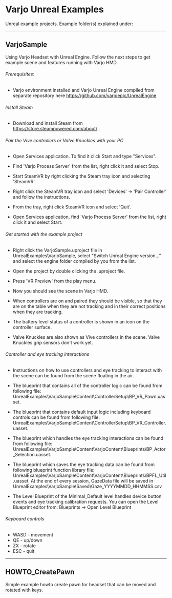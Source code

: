 # Varjo Unreal Examples
Unreal example projects. Example folder(s) explained under:

-----------------------------------------------------------------------------------------------------

## VarjoSample

Using Varjo Headset with Unreal Engine.
Follow the next steps to get example scene and features running with Varjo HMD.

###### Prerequisites:

- Varjo environment installed and Varjo Unreal Engine compiled from separate repository here https://github.com/varjoepic/UnrealEngine

###### Install Steam

- Download and install Steam from https://store.steampowered.com/about/ .

###### Pair the Vive controllers or Valve Knuckles with your PC

- Open Services application. To find it click Start and type "Services".

- Find 'Varjo Process Server' from the list, right click it and select Stop.

- Start SteamVR by right clicking the Steam tray icon and selecting 'SteamVR'.

- Right click the SteamVR tray icon and select 'Devices' -> 'Pair Controller' and follow
  the instructions.

- From the tray, right click SteamVR icon and select 'Quit'.

- Open Services application, find 'Varjo Process Server' from the list, right click it and
  select Start.

###### Get started with the example project

- Right click the VarjoSample.uproject file in UnrealExamples\VarjoSample, select
  "Switch Unreal Engine version..." and select the engine folder compiled by you from the list.

- Open the project by double clicking the .uproject file.

- Press 'VR Preview' from the play menu.

- Now you should see the scene in Varjo HMD.

- When controllers are on and paired they should be visible, so that they are on the table when
  they are not tracking and in their correct positions when they are tracking.

- The battery level status of a controller is shown in an icon on the controller surface.

- Valve Knuckles are also shown as Vive controllers in the scene. Valve Knuckles grip sensors don't
  work yet.

###### Controller and eye tracking interactions

- Instructions on how to use controllers and eye tracking to interact with the scene can be found 
  from the scene floating in the air.
	
- The blueprint that contains all of the controller logic can be found from following file:
  UnrealExamples\VarjoSample\Content\ControllerSetup\BP_VR_Pawn.uasset.
  
- The blueprint that contains default input logic including keyboard controls can be found from following file:
  UnrealExamples\VarjoSample\Content\ControllerSetup\BP_VR_Controller.uasset.
	
- The blueprint which handles the eye tracking interactions can be found from following file:
  UnrealExamples\VarjoSample\Content\VarjoContent\Blueprints\BP_Actor_Selection.uasset.
  
- The blueprint which saves the eye tracking data can be found from following blueprint function library file: 
  UnrealExamples\VarjoSample\Content\VarjoContent\Blueprints\BPFL_Util.uasset.
  At the end of every session, GazeData file will be saved in UnrealExamples\VarjoSample\Saved\Gaze_YYYYMMDD_HHMMSS.csv

- The Level Blueprint of the Minimal_Default level handles device button events and eye tracking
  calibration requests. You can open the Level Blueprint editor from:
  Blueprints -> Open Level Blueprint

###### Keyboard controls
- WASD - movement
- QE - up/down
- ZX - rotate
- ESC - quit
	
-----------------------------------------------------------------------------------------------------

## HOWTO_CreatePawn 

Simple example howto create pawn for headset that can be moved and rotated with keys.
